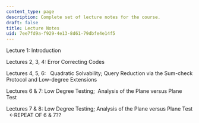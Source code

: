 ```yaml
---
content_type: page
description: Complete set of lecture notes for the course.
draft: false
title: Lecture Notes
uid: 7ee7fd9a-f929-4e13-8d61-79dbfe4e14f5
---
```

Lecture 1: Introduction

Lectures 2, 3, 4: Error Correcting Codes

Lectures 4, 5, 6:   Quadratic Solvability; Query Reduction via the Sum-check Protocol and Low-degree Extensions

Lectures 6 & 7: Low Degree Testing;  Analysis of the Plane versus Plane Test

Lectures 7 & 8: Low Degree Testing; Analysis of the Plane versus Plane Test   \<-REPEAT OF 6 & 7??